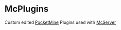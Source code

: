 # McPlugins
Custom edited [PocketMine](https://poggit.pmmp.io/plugins) Plugins used with [McServer](https://mcserver8338.netlify.app/)
